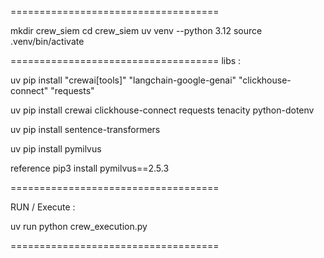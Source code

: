 ====================================

mkdir crew_siem
cd crew_siem
uv venv --python 3.12
source .venv/bin/activate

====================================
libs :

uv pip install "crewai[tools]" "langchain-google-genai" "clickhouse-connect" "requests"

uv pip install crewai clickhouse-connect requests tenacity python-dotenv

uv pip install sentence-transformers

uv pip install pymilvus

reference 
pip3 install pymilvus==2.5.3

====================================

RUN / Execute : 

uv run python crew_execution.py

====================================

